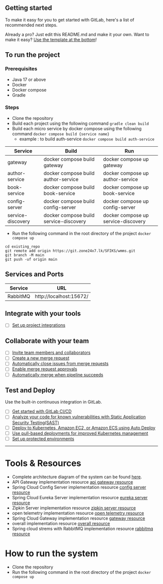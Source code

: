 ## Getting started

To make it easy for you to get started with GitLab, here's a list of recommended next steps.

Already a pro? Just edit this README.md and make it your own. Want to make it easy? [Use the template at the bottom](#editing-this-readme)!

## To run the project
### Prerequisites
- Java 17 or above
- Docker
- Docker compose
- Gradle
### Steps
- Clone the repository
- Build each project using the following command
```gradle clean build```
- Build each micro service by docker compose using the following command
```docker compose build {service name}```
  - example : to build auth-service
```docker compose build auth-service```

| Service           | Build                                  | Run                                 |
|-------------------|----------------------------------------|-------------------------------------|
| gateway           | docker compose build gateway           | docker compose up gateway           |
| author-service    | docker compose build author-service    | docker compose up author-service    |
| book-service      | docker compose build book-service      | docker compose up book-service      |
| config-server     | docker compose build config-server     | docker compose up config-server     |
| service-discovery | docker compose build service-discovery | docker compose up service-discovery |

- Run the following command in the root directory of the project
```docker compose up```
```
cd existing_repo
git remote add origin https://git.zone24x7.lk/SFIKS/wmms.git
git branch -M main
git push -uf origin main
```
## Services and Ports
| Service           | URL                                    |
|-------------------|----------------------------------------|
| RabbitMQ          | http://localhost:15672/                |
## Integrate with your tools

- [ ] [Set up project integrations](https://git.zone24x7.lk/SFIKS/wmms/-/settings/integrations)

## Collaborate with your team

- [ ] [Invite team members and collaborators](https://docs.gitlab.com/ee/user/project/members/)
- [ ] [Create a new merge request](https://docs.gitlab.com/ee/user/project/merge_requests/creating_merge_requests.html)
- [ ] [Automatically close issues from merge requests](https://docs.gitlab.com/ee/user/project/issues/managing_issues.html#closing-issues-automatically)
- [ ] [Enable merge request approvals](https://docs.gitlab.com/ee/user/project/merge_requests/approvals/)
- [ ] [Automatically merge when pipeline succeeds](https://docs.gitlab.com/ee/user/project/merge_requests/merge_when_pipeline_succeeds.html)

## Test and Deploy

Use the built-in continuous integration in GitLab.

- [ ] [Get started with GitLab CI/CD](https://docs.gitlab.com/ee/ci/quick_start/index.html)
- [ ] [Analyze your code for known vulnerabilities with Static Application Security Testing(SAST)](https://docs.gitlab.com/ee/user/application_security/sast/)
- [ ] [Deploy to Kubernetes, Amazon EC2, or Amazon ECS using Auto Deploy](https://docs.gitlab.com/ee/topics/autodevops/requirements.html)
- [ ] [Use pull-based deployments for improved Kubernetes management](https://docs.gitlab.com/ee/user/clusters/agent/)
- [ ] [Set up protected environments](https://docs.gitlab.com/ee/ci/environments/protected_environments.html)

***

# Tools & Resources
- Complete architecture diagram of the system can be found [here](https://app.diagrams.net/#G1eFr_q_jVQSYunKLsVoyEItZl7E0PJxvG#%7B%22pageId%22%3A%22XUmDpPqW0UtqAgkQeeMO%22%7D).
- API Gateway implementation resource [api gateway resource](https://www.javaguides.net/2022/10/spring-boot-microservices-spring-cloud-api-gateway.html)
- Spring Cloud Config Server implementation resource [config server resource](https://www.javaguides.net/2022/10/spring-boot-microservices-spring-cloud-config-server.html)
- Spring Cloud Eureka Server implementation resource [eureka server resource](https://www.javaguides.net/2022/10/spring-boot-microservices-spring-cloud-eureka-server.html)
- Zipkin Server implementation resource [zipkin server resource](https://www.javaguides.net/2022/10/spring-boot-microservices-spring-cloud-zipkin-server.html)
- open telemetry implementation resource [open telemetry resource](https://www.javaguides.net/2022/10/spring-boot-microservices-spring-cloud-opentelemetry.html)
- Spring Cloud Gateway implementation resource [gateway resource](https://www.javaguides.net/2022/10/spring-boot-microservices-spring-cloud-gateway.html)
- overall implementation resource [overall resource](https://piotrminkowski.com/2023/03/13/microservices-with-spring-boot-3-and-spring-cloud/)
- Spring cloud strems with RabbitMQ implementation resource [rabbitmq resource](https://medium.com/javarevisited/event-driven-microservices-with-spring-cloud-stream-and-rabbitmq-add4166fe223)
# How to run the system
- Clone the repository
- Run the following command in the root directory of the project
```docker compose up```

